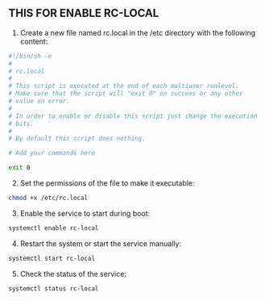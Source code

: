 ## THIS FOR ENABLE RC-LOCAL 

1. Create a new file named rc.local in the /etc directory with the following content:

```bash
#!/bin/sh -e
#
# rc.local
#
# This script is executed at the end of each multiuser runlevel.
# Make sure that the script will "exit 0" on success or any other
# value on error.
#
# In order to enable or disable this script just change the execution
# bits.
#
# By default this script does nothing.

# Add your commands here

exit 0
```

2. Set the permissions of the file to make it executable:

```bash
chmod +x /etc/rc.local
```

3. Enable the service to start during boot:

```bash
systemctl enable rc-local
```

4. Restart the system or start the service manually:

```bash
systemctl start rc-local
```

5. Check the status of the service:

```bash
systemctl status rc-local
```
